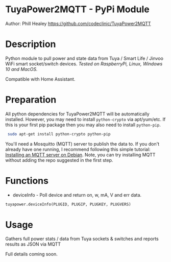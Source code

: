 # TuyaPower2MQTT - PyPi Module
Author: Phill Healey
https://github.com/codeclinic/TuyaPower2MQTT

# Description
Python module to pull power and state data from Tuya / Smart Life / Jinvoo WiFi smart socket/switch devices.  _Tested on RaspberryPi, Linux, Windows 10 and MacOS._ 

Compatible with Home Assistant.

# Preparation
All python dependencies for TuyaPower2MQTT will be automatically installed. However, you may need to install ```python-crypto``` via apt/yum/etc. If this is your first pip package then you may also need to install ```python-pip```.

```bash
 sudo apt-get install python-crypto python-pip		
```

You'll need a Mosquitto (MQTT) server to publish the data to. If you don't already have one running, I recommend following this simple tutorial: [Installing an MQTT server on Debian](https://medium.com/@rossdanderson/installing-mosquitto-broker-on-debian-2a341fe88981). Note, you can try installing MQTT without adding the repo suggested in the first step.

# Functions
* deviceInfo - Poll device and return on, w, mA, V and err data.
```python
tuyapower.deviceInfo(PLUGID, PLUGIP, PLUGKEY, PLUGVERS)
```

# Usage
Gathers full power stats / data from Tuya sockets &amp; switches and reports results as JSON via MQTT

Full details coming soon.
